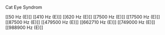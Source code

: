 Cat Eye Syndrom

[[50 Hz (E)]]
[[410 Hz (E)]]
[[620 Hz (E)]]
[[7500 Hz (E)]]
[[17500 Hz (E)]]
[[87500 Hz (E)]]
[[479500 Hz (E)]]
[[662710 Hz (E)]]
[[749000 Hz (E)]]
[[988900 Hz (E)]]